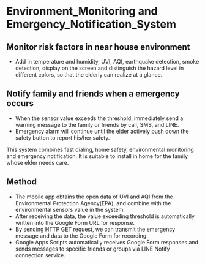 # Environment_Monitoring and Emergency_Notification_System

## Monitor risk factors in near house environment
- Add in temperature and humidity, UVI, AQI, earthquake detection, smoke detection, display on the screen and distinguish the hazard level in different colors, so that the elderly can realize at a glance.

## Notify family and friends when a emergency occurs
- When the sensor value exceeds the threshold, immediately send a warning message to the family or friends by call, SMS, and LINE.
- Emergency alarm will continue until the elder actively push down the safety button to report his/her safety.

This system combines fast dialing, home safety, environmental monitoring and emergency notification. 
It is suitable to install in home for the family whose elder needs care.

## Method
- The mobile app obtains the open data of UVI and AQI from the Environmental Protection Agency(EPA), and combine with the environmental sensors value in the system.
- After receiving the data, the value exceeding threshold is automatically written into the Google Form URL for response. 
- By sending HTTP GET request, we can transmit the emergency message and data to the Google Form for recording.
- Google Apps Scripts automatically receives Google Form responses and sends messages to specific friends or groups via LINE Notify connection service.
